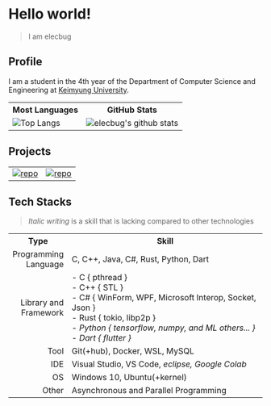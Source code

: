 <h1> Hello world!</h1>

> I am elecbug
>

<h2 align="left">Profile</h2>

<p align="left">
    I am a student in the 4th year of the Department of Computer Science and Engineering at 
    <a href="https://www.kmu.ac.kr/"> Keimyung University</a>.
</p>

<table>
    <tr>
        <th align="center">
            Most Languages
        </th>
        <th align="center">
            GitHub Stats
        </th>
    </tr>
    <tr>
        <td>
            <img src="https://github-readme-stats.vercel.app/api/top-langs/?username=elecbug&layout=compact&langs_count=8&hide=makefile,cmake&theme=dracula&icon_color=3f3fff&title_color=ffffff&bg_color=1f1f1f" alt="Top Langs">
        </td>
        <td>
            <img src="https://github-readme-stats.vercel.app/api?username=elecbug&count_private=true&show_icons=true&rank_icon=github&theme=dracula&icon_color=3f3fff&title_color=ffffff&include_all_commits=true&bg_color=1f1f1f" alt="elecbug's github stats">
        </td>
    </tr>
</table>

<h2 align="left">Projects</h2>

<table>
    <tr>
        <td>
            <a href="https://github.com/elecbug/PDF" align="center">
                <img src="https://github-readme-stats.vercel.app/api/pin/?username=elecbug&repo=PDF&theme=dracula&icon_color=3f3fff&title_color=ffffff&bg_color=1f1f1f" alt="repo">
            </a>
        </td>
        <td>
            <a href="https://github.com/elecbug/Monitoring" align="center">
                <img src="https://github-readme-stats.vercel.app/api/pin/?username=elecbug&repo=Monitoring&theme=dracula&icon_color=3f3fff&title_color=ffffff&bg_color=1f1f1f" alt="repo">
            </a>
        </td>
    </tr>
</table>

<h2 align="left">Tech Stacks</h2>

> *Italic writing* is a skill that is lacking compared to other technologies

<table>
    <tr>
        <th align="center">
            Type
        </th>
        <th align="center">
            Skill
        </th>
    </tr>
    <tr>
        <td align="right">
            Programming<br>Language
        </td>
        <td align="left">
            C, C++, Java, C#, Rust, Python, Dart
        </td>
    </tr>
    <tr>
        <td align="right">
            Library and<br>
            Framework
        </td>
        <td align="left">
            - C { pthread }</br>
            - C++ { STL }<br>
            - C# { WinForm, WPF, Microsoft Interop, Socket, Json }<br>
            - Rust { tokio, libp2p }<br>
            - <i>Python { tensorflow, numpy, and ML others... } </i><br>
            - <i>Dart { flutter }</i>
        </td>
    </tr>
    <tr>
        <td align="right">
            Tool
        </td>
        <td align="left">
            Git(+hub), Docker, WSL, MySQL
        </td>
    </tr>
    <tr>
        <td align="right">
            IDE
        </td>
        <td align="left">
            Visual Studio, VS Code, <i>eclipse, Google Colab</i>
        </td>
    </tr>
    <tr>
        <td align="right">
            OS
        </td>
        <td align="left">
            Windows 10, Ubuntu(+kernel)
        </td>
    </tr>
    <tr>
        <td align="right">
            Other
        </td>
        <td align="left">
            Asynchronous and Parallel Programming
        </td>
    </tr>
</table>
